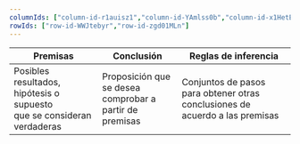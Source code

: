 ```yaml
---
columnIds: ["column-id-r1auisz1","column-id-YAmlss0b","column-id-x1HetEMG"]
rowIds: ["row-id-WWJtebyr","row-id-zgd01MLn"]
---
```


| Premisas                                                                    | Conclusión                                                   | Reglas de inferencia                                                             |
| --------------------------------------------------------------------------- | ------------------------------------------------------------ | -------------------------------------------------------------------------------- |
| Posibles resultados, hipótesis o supuesto <br> que se consideran verdaderas | Proposición que se desea <br> comprobar a partir de premisas | Conjuntos de pasos <br>para obtener otras conclusiones de acuerdo a las premisas |
